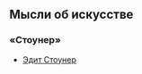 ## Мысли об искусстве

### &laquo;Стоунер&raquo;

- [Эдит Стоунер](https://github.com/finelit/blog/blob/master/arts/edith_stoner.md)
